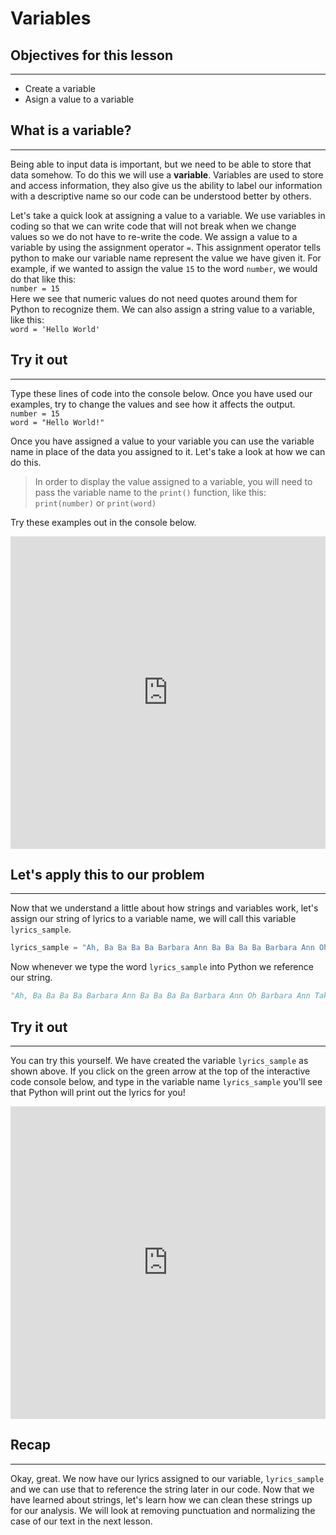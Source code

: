 # Variables

## Objectives for this lesson

***

* Create a variable
* Asign a value to a variable
## What is a variable?

***

Being able to input data is important, but we need to be able to store that data somehow.  To do this we will use a **variable**. Variables are used to store and access information, they also give us the ability to label our information with a descriptive name so our code can be understood better by others.  

Let's take a quick look at assigning a value to a variable. We use variables in coding so that we can write code that will not break when we change values so we do not have to re-write the code.  We assign a value to a variable by using the assignment operator `=`.  This assignment operator tells python to make our variable name represent the value we have given it.  For example, if we wanted to assign the value `15` to the word `number`, we would do that like this:  
`number = 15`  
Here we see that numeric values do not need quotes around them for Python to recognize them.  We can also assign a string value to a variable, like this:  
`word = 'Hello World'`  

## Try it out
***
Type these lines of code into the console below.  Once you have used our examples, try to change the values and see how it affects the output.  
`number = 15`  
`word = "Hello World!"`

Once you have assigned a value to your variable you can use the variable name in place of the data you assigned to it. Let's take a look at how we can do this.  
>In order to display the value assigned to a variable, you will need to pass the variable name to the `print()` function, like this:  
`print(number)` or `print(word)`

Try these examples out in the console below.

<iframe frameborder="0" width="100%" height="500px" src="https://repl.it/@DSExperience/Variables?lite=true"></iframe>

## Let's apply this to our problem
***
Now that we understand a little about how strings and variables work, let's assign our string of lyrics to a variable name, we will call this variable `lyrics_sample`.  


```python
lyrics_sample = "Ah, Ba Ba Ba Ba Barbara Ann Ba Ba Ba Ba Barbara Ann Oh Barbara Ann Take My Hand Barbara Ann You Got Me Rockin' And A-Rollin' Rockin' And A-Reelin' Barbara Ann Ba Ba Ba Barbara Ann ...More Lyrics... Ba Ba Ba Ba Barbara Ann Ba Ba Ba Ba Barbara Ann"
```

Now whenever we type the word `lyrics_sample` into Python we reference our string.

```python
"Ah, Ba Ba Ba Ba Barbara Ann Ba Ba Ba Ba Barbara Ann Oh Barbara Ann Take My Hand Barbara Ann You Got Me Rockin' And A-Rollin' Rockin' And A-Reelin' Barbara Ann Ba Ba Ba Barbara Ann ...More Lyrics... Ba Ba Ba Ba Barbara Ann Ba Ba Ba Ba Barbara Ann"
```

## Try it out
***
You can try this yourself. We have created the variable `lyrics_sample` as shown above. If you click on the green arrow at the top of the interactive code console below, and type in the variable name `lyrics_sample` you'll see that Python will print out the lyrics for you!

<iframe frameborder="0" width="100%" height="500px" src="https://repl.it/@DSExperience/Load-the-data?lite=true=1"></iframe>

## Recap
***
Okay, great. We now have our lyrics assigned to our variable, `lyrics_sample` and we can use that to reference the string later in our code.  Now that we have learned about strings, let's learn how we can clean these strings up for our analysis. We will look at removing punctuation and normalizing the case of our text in the next lesson.